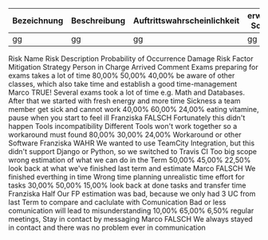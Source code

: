 | Bezeichnung | Beschreibung | Auftrittswahrscheinlichkeit | erwarteter Schaden | Risikofaktor | Vorbeugende Maßnahmen | Verantwortlicher | Erreicht? | Notizen |
| ------ | ------ | ------ | ------ | ------ | ------ | ------ | ------ | ------ |
| gg | gg | gg | gg | gg | gg | gg | gg | gg |


Risk Name	Risk Description	Probability of Occurrence 	Damage	Risk Factor 	Mitigation Strategy 	Person in Charge	Arrived	Comment
Exams	preparing for exams takes a lot of time	80,00%	50,00%	40,00%	be aware of other classes, which also take time and establish a good time-management	Marco	TRUE!	Several exams took a lot of time e.g. Math and Databases. After that we started with fresh energy and more time
Sickness	a team member get sick and cannot work	40,00%	60,00%	24,00%	eating vitamine, pause when you start to feel ill	Franziska	FALSCH	Fortunately this didn't happen
Tools incompatibility	Different Tools won't work together so a workaround must found	80,00%	30,00%	24,00%	Workaround or other Software	Franziska	WAHR	We wanted to use TeamCity Integration, but this didn't support Django or Python, so we switched to Travis CI
Too big scope	wrong estimation of what we can do in the Term	50,00%	45,00%	22,50%	look back at what we've finished last term and estimate	Marco	FALSCH	We finished everthing in time
Wrong time planning	unrealistic time effort for tasks	30,00%	50,00%	15,00%	look back at done tasks and transfer time	Franziska	Half	Our FP estimation was bad, because we only had 3 UC from last Term to compare and caclulate with
Comunication	Bad or less comunication will lead to misunderstanding	10,00%	65,00%	6,50%	regular meetings, Stay in contact by messaging	Marco	FALSCH	We always stayed in contact and there was no problem ever in communication
